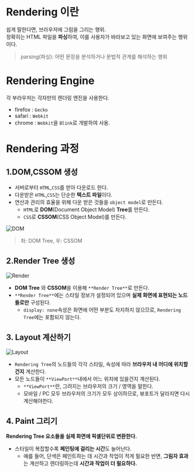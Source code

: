# Rendering 이란
쉽게 말한다면, 브라우저에 그림을 그리는 행위.   
정확히는 HTML 파일을 **파싱**하여, 이를 사용자가 바라보고 있는 화면에 보여주는 행위이다.

> parsing(파싱): 어떤 문장을 분석하거나 문법적 관계를 해석하는 행위

# Rendering Engine
각 부라우저는 각자만의 렌더링 엔진을 사용한다.
* firefox : `Gecko`
* safari : `Webkit`
* chrome : `Webkit`을 `Blink`로 개발하여 사용.

# Rendering 과정
## 1.DOM,CSSOM 생성
* 서버로부터 `HTML`,`CSS`를 받아 다운로드 한다.
* 다운받은 `HTML`,`CSS`는 단순한 **텍스트 파일**이다.
* 연산과 관리의 효율을 위해 다운 받은 것들을 `object model`로 만든다.
    * `HTML`로 **DOM**(Document Object Model) **Tree**를 만든다.
    * `CSS`로 **CSSOM**(CSS Object Model)를 만든다.

![DOM](https://user-images.githubusercontent.com/68697807/119508162-7a5df500-bdaa-11eb-9550-8f1113c72290.png)
> 좌: DOM Tree, 우: CSSOM

## 2.Render Tree 생성
![Render](https://user-images.githubusercontent.com/68697807/119508328-a24d5880-bdaa-11eb-9c2d-2d5a00fa2e34.png)
* **DOM Tree** 와 **CSSOM**을 이용해 `**Render Tree**`로 만든다.
* `**Render Tree**`에는 스타일 정보가 설정되어 있으며 **실제 화면에 표현되는 노드들로만** 구성된다.
    * `display: none`속성은 화면에 어떤 부분도 차지하지 않으므로, `Rendering Tree`에는 포함되지 않는다.

## 3. Layout 계산하기
![Layout](https://user-images.githubusercontent.com/68697807/119508727-f0faf280-bdaa-11eb-896e-6d075818f6a0.png)

* `Rendering Tree`의 노드들의 각각 스타일, 속성에 따라 **브라우저 내 어디에 위치할 건지** 계산한다.
* 모든 노드들이 `**ViewPort**`내에서 어느 위치에 있을건지 계산된다.
    * `**ViewPort**`란, 그려지는 브라우저의 크기 / 영역을 말한다.
    * 모바일 / PC 모두 브라우저의 크기가 모두 상이하므로, 뷰포트가 달라지면 다시 계산해야한다.

## 4. Paint 그리기

**Rendering Tree 요소들을 실제 화면에 픽셀단위로 변환한다.**
* 스타일이 복잡할수록 **페인팅에 걸리는 시간**도 늘어난다.
    * 예를 들어, 단색은 페인트하는 데 시간과 작업이 적게 필요한 반면, **그림자 효과**는 계산하고 렌더링하는데 **시간과 작업이 더 필요하다.**